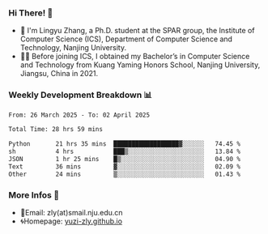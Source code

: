 ### Hi There! 👋 
- 🐳 I'm Lingyu Zhang, a Ph.D. student at the SPAR group, the Institute of Computer Science (ICS), Department of Computer Science and Technology, Nanjing University.
- 🧑‍🎓 Before joining ICS, I obtained my Bachelor’s in Computer Science and Technology from Kuang Yaming Honors School, Nanjing University, Jiangsu, China in 2021.

### Weekly Development Breakdown :bar_chart:

<!--START_SECTION:waka-->

```txt
From: 26 March 2025 - To: 02 April 2025

Total Time: 28 hrs 59 mins

Python       21 hrs 35 mins  ██████████████████▓░░░░░░   74.45 %
sh           4 hrs           ███▒░░░░░░░░░░░░░░░░░░░░░   13.84 %
JSON         1 hr 25 mins    █▒░░░░░░░░░░░░░░░░░░░░░░░   04.90 %
Text         36 mins         ▓░░░░░░░░░░░░░░░░░░░░░░░░   02.09 %
Other        24 mins         ▒░░░░░░░░░░░░░░░░░░░░░░░░   01.43 %
```

<!--END_SECTION:waka-->

<!--
### Github Contributions :octocat:

![](https://raw.githubusercontent.com/yuzi-zly/yuzi-zly/output/github-contribution-grid-snake.svg)              
-->

### More Infos 📖

- 📧Email: zly(at)smail.nju.edu.cn
- 🌀Homepage: [yuzi-zly.github.io](https://yuzi-zly.github.io/)

